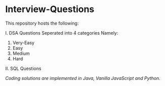 # Interview-Questions
This repository hosts the following:

I. DSA Questions Seperated into 4 categories Namely:
1. Very-Easy
1. Easy
1. Medium
1. Hard
 
II. SQL Questions

<i>Coding solutions are implemented in Java, Vanilla JavaScript and Python.</i>
